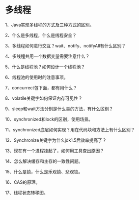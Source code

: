 # 多线程

1、Java实现多线程的方式及三种方式的区别。

2、什么是多线程，什么是线程安全？

3、多线程如何进行交互？wait、notify、notifyAll有什么区别？

4、多线程共用一个数据变量需要注意什么？

5、什么是线程池？如何设计一个线程池？

6、线程池的使用时的注意事项。

7、concurrect包下面，都有用什么？

8、volatile关键字如何保证内存可见性？

9、sleep和wait方法分别是什么类的方法，有什么区别？

10、synchronized和lock的区别，使用场景。

11、synchronized底层如何实现？用在代码块和方法上有什么区别？

12、Synchronize关键字为什么jdk1.5后效率提高了？

13、现在有一个进程挂起了，如何用工具查出原因？

14、怎么解决缓存和主存的一致性问题。

15、什么是锁，什么是乐观锁、悲观锁。

16、CAS的原理。

17、线程状态转移图。